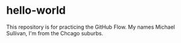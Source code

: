 # hello-world
This repository is for practicing the GitHub Flow.
My names Michael Sullivan, I'm from the Chcago suburbs.
